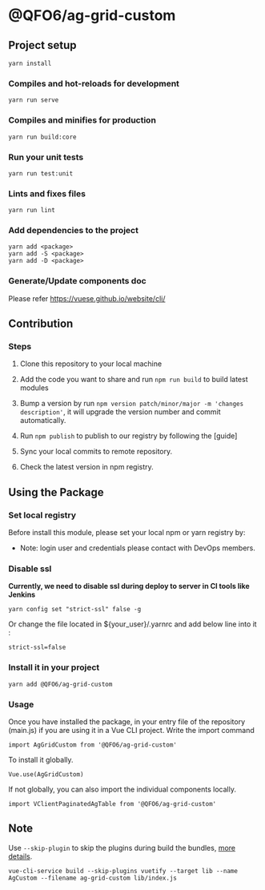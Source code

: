 # @QFO6/ag-grid-custom

## Project setup

```
yarn install
```

### Compiles and hot-reloads for development

```
yarn run serve
```

### Compiles and minifies for production

```
yarn run build:core
```

### Run your unit tests

```
yarn run test:unit
```

### Lints and fixes files

```
yarn run lint
```

### Add dependencies to the project

```
yarn add <package>
yarn add -S <package>
yarn add -D <package>
```

### Generate/Update components doc

Please refer https://vuese.github.io/website/cli/

## Contribution

### Steps

1. Clone this repository to your local machine

2. Add the code you want to share and run `npm run build` to build latest modules

3. Bump a version by run `npm version patch/minor/major -m 'changes description'`, it will upgrade the version number and commit automatically.

4. Run `npm publish` to publish to our registry by following the [guide]

5. Sync your local commits to remote repository.
6. Check the latest version in npm registry.

## Using the Package

### Set local registry

Before install this module, please set your local npm or yarn registry by:

- Note: login user and credentials please contact with DevOps members.

### Disable ssl

**Currently, we need to disable ssl during deploy to server in CI tools like Jenkins**

```
yarn config set "strict-ssl" false -g
```

Or change the file located in ${your_user}/.yarnrc and add below line into it :

```
strict-ssl=false
```

### Install it in your project

```
yarn add @QFO6/ag-grid-custom
```

### Usage

Once you have installed the package, in your entry file of the repository (main.js) if you are using it in a Vue CLI project. Write the import command

```
import AgGridCustom from '@QFO6/ag-grid-custom'
```

To install it globally.

```
Vue.use(AgGridCustom)
```

If not globally, you can also import the individual components locally.

```
import VClientPaginatedAgTable from '@QFO6/ag-grid-custom'
```

## Note

Use `--skip-plugin` to skip the plugins during build the bundles, [more details](https://cli.vuejs.org/guide/cli-service.html#vue-cli-service-build).

```
vue-cli-service build --skip-plugins vuetify --target lib --name AgCustom --filename ag-grid-custom lib/index.js
```
